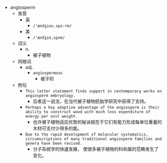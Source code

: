 - angiosperm
  - 发音
    - 英
      - `/'ændʒiouˌspɜːrm/`
    - 美
      - `/'ændʒɪo,spɝm/`
  - 词义
    - n.
      - 被子植物
  - 同根词
    - adj.
      - `angiospermous`
        - 被子的
  - 例句
    - `This latter statement finds support in contemporary works on angiosperm embryology.`
      - 后者这一说法，在当代被子植物胚胎学研究中获得了支持。
    - `Perhaps a key adaptive advantage of the angiosperm is their ability to construct wood with much less expenditure of energy per unit weight.`
      - 也许被子植物适应优势的秘诀就在于它们有能力形成每单位重量的木材可支付少得多的能。
    - `Due to the rapid development of molecular systematics, circumscriptions of many traditional angiosperm families and genera have been revised.`
      - 分子系统学的快速发展， 使很多被子植物的科和属的范畴发生了变化。

